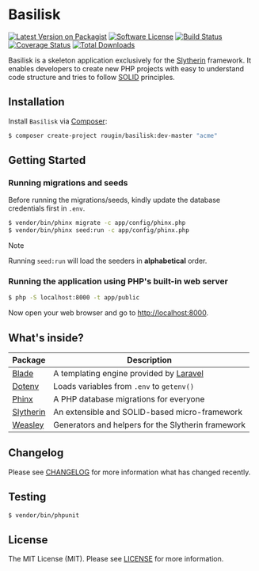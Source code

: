 # Basilisk

[![Latest Version on Packagist][ico-version]][link-packagist]
[![Software License][ico-license]][link-license]
[![Build Status][ico-build]][link-build]
[![Coverage Status][ico-coverage]][link-coverage]
[![Total Downloads][ico-downloads]][link-downloads]

Basilisk is a skeleton application exclusively for the [Slytherin](https://roug.in/slytherin/) framework. It enables developers to create new PHP projects with easy to understand code structure and tries to follow [SOLID](https://en.wikipedia.org/wiki/SOLID) principles.

## Installation

Install `Basilisk` via [Composer](https://getcomposer.org/):

``` bash
$ composer create-project rougin/basilisk:dev-master "acme"
```

## Getting Started

### Running migrations and seeds 

Before running the migrations/seeds, kindly update the database credentials first in `.env`.

``` bash
$ vendor/bin/phinx migrate -c app/config/phinx.php
$ vendor/bin/phinx seed:run -c app/config/phinx.php
```

> [!NOTE]
> Running `seed:run` will load the seeders in **alphabetical** order.

### Running the application using PHP's built-in web server

``` bash
$ php -S localhost:8000 -t app/public
```

Now open your web browser and go to [http://localhost:8000](http://localhost:8000).

## What's inside?

| Package | Description |
| ------- | ----------- |
| [Blade](https://laravel.com/docs/5.5/blade) | A templating engine provided by [Laravel](https://laravel.com/) |
| [Dotenv](https://github.com/vlucas/phpdotenv) | Loads variables from `.env` to `getenv()` |
| [Phinx](https://phinx.org/) | A PHP database migrations for everyone |
| [Slytherin](https://roug.in/slytherin/) | An extensible and SOLID-based micro-framework |
| [Weasley](https://roug.in/weasley/) | Generators and helpers for the Slytherin framework |

## Changelog

Please see [CHANGELOG][link-changelog] for more information what has changed recently.

## Testing

``` bash
$ vendor/bin/phpunit
```

## License

The MIT License (MIT). Please see [LICENSE][link-license] for more information.

[ico-build]: https://img.shields.io/github/actions/workflow/status/rougin/basilisk/build.yml?style=flat-square
[ico-coverage]: https://img.shields.io/codecov/c/github/rougin/basilisk?style=flat-square
[ico-downloads]: https://img.shields.io/packagist/dt/rougin/basilisk.svg?style=flat-square
[ico-license]: https://img.shields.io/badge/license-MIT-brightgreen.svg?style=flat-square
[ico-version]: https://img.shields.io/packagist/v/rougin/basilisk.svg?style=flat-square

[link-build]: https://github.com/rougin/basilisk/actions
[link-changelog]: https://github.com/rougin/basilisk/blob/master/CHANGELOG.md
[link-contributors]: https://github.com/rougin/basilisk/contributors
[link-coverage]: https://app.codecov.io/gh/rougin/basilisk
[link-downloads]: https://packagist.org/packages/rougin/basilisk
[link-license]: https://github.com/rougin/basilisk/blob/master/LICENSE.md
[link-packagist]: https://packagist.org/packages/rougin/basilisk
[link-upgrading]: https://github.com/rougin/basilisk/blob/master/UPGRADING.md